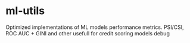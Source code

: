 # ml-utils
Optimized implementations of ML models performance metrics. PSI/CSI, ROC AUC + GINI and other usefull for credit scoring models debug
